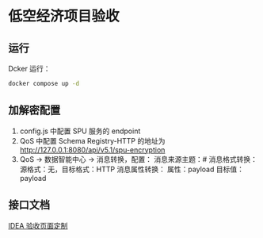 # 低空经济项目验收

## 运行

Dcker 运行：

```bash
docker compose up -d
```

## 加解密配置

1. config.js 中配置 SPU 服务的 endpoint
2. QoS 中配置 Schema Registry-HTTP 的地址为 http://127.0.0.1:8080/api/v5.1/spu-encryption
3. QoS -> 数据智能中心 -> 消息转换，配置：
  消息来源主题：#
  消息格式转换：
    源格式：无，目标格式：HTTP
  消息属性转换：
    属性：payload
    目标值：payload

## 接口文档

[IDEA 验收页面定制](https://emqx.atlassian.net/wiki/spaces/~984656803/pages/1733328912/IDEA)

